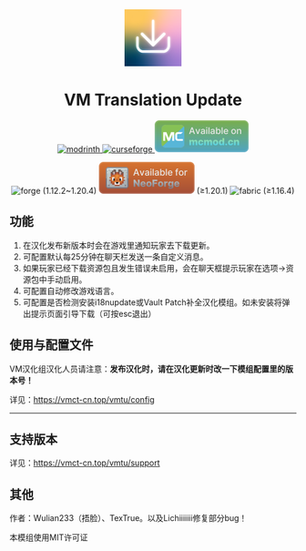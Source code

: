 <div align="center"> 
   <img height="100px" width="100px" alt="logo" src="./common/src/main/resources/assets/vmtranslationupdate/icon.png"/> 
   <h1>VM Translation Update</h1>

<a href="https://modrinth.com/project/vmupdate/">
<img alt="modrinth" height="56" src="https://cdn.jsdelivr.net/npm/@intergrav/devins-badges@3/assets/cozy/available/modrinth_vector.svg">
</a>
<a href="https://www.curseforge.com/minecraft/mc-mods/vmtranslationupdate">
<img alt="curseforge" height="56" src="https://cdn.jsdelivr.net/npm/@intergrav/devins-badges@3/assets/cozy/available/curseforge_vector.svg">
</a>
<a href="https://www.mcmod.cn/class/11203.html">
<img alt="mcmod.cn" height="56" src="https://raw.githubusercontent.com/KessokuTeaTime/Badges-Extra/main/assets/cozy/available/mcmodcn_vector.svg">
</a>

<img alt="forge" height="56" src="https://cdn.jsdelivr.net/npm/@intergrav/devins-badges@3/assets/cozy/supported/forge_vector.svg"> (1.12.2~1.20.4)
<img alt="neoforge" height="56" src="https://raw.githubusercontent.com/KessokuTeaTime/Badges-Extra/main/assets/cozy/supported/neoforge_vector.svg"> (≥1.20.1)
<img alt="fabric" height="56" src="https://cdn.jsdelivr.net/npm/@intergrav/devins-badges@3/assets/cozy/supported/fabric_vector.svg"> (≥1.16.4)
</div>

## 功能

1. 在汉化发布新版本时会在游戏里通知玩家去下载更新。
2. 可配置默认每25分钟在聊天栏发送一条自定义消息。
3. 如果玩家已经下载资源包且发生错误未启用，会在聊天框提示玩家在选项->资源包中手动启用。
4. 可配置自动修改游戏语言。
5. 可配置是否检测安装i18nupdate或Vault Patch补全汉化模组。如未安装将弹出提示页面引导下载（可按esc退出）

## 使用与配置文件

VM汉化组汉化人员请注意：**发布汉化时，请在汉化更新时改一下模组配置里的版本号！**

详见：<https://vmct-cn.top/vmtu/config>

--- 

## 支持版本

详见：<https://vmct-cn.top/vmtu/support>

## 其他
作者：Wulian233（捂脸）、TexTrue。以及Lichiiiiiii修复部分bug！

本模组使用MIT许可证
